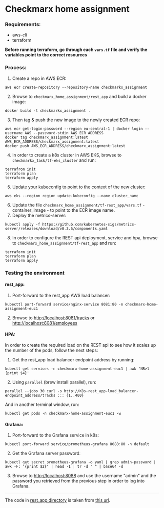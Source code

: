 # Checkmarx home assignment

### Requirements:

- aws-cli
- terraform 

**Before running terraform, go through each `vars.tf` file and verify the variables point to the correct resources**

### Process:

1. Create a repo in AWS ECR:
```
aws ecr create-repository --repository-name checkmarkx_assignment
```
2. Browse to `checkmarx_home_assignment/rest_app` and build a docker image:
```
docker build -t checkmarkx_assignment .
```
3. Then tag & push the new image to the newly created ECR repo:

```
aws ecr get-login-password --region eu-central-1 | docker login --username AWS --password-stdin AWS_ECR_ADDRESS
docker tag checkmarx_assignment:latest AWS_ECR_ADDRESS/checkmarx_assignment:latest
docker push AWS_ECR_ADDRESS/checkmarx_assignment:latest
```

4. In order to create a k8s cluster in AWS EKS, browse to `checkmarkx_task/tf-eks_cluster` and run:

```
terrafrom init
terraform plan
terraform apply
```

5. Update your kubeconfig to point to the context of the new cluster:
```
aws eks --region region update-kubeconfig --name cluster_name
```
6. Update the file `checkmarx_home_assignment/tf-rest_app/vars.tf` - container_image - to point to the ECR image name.
7. Deploy the metrics-server:
```
kubectl apply -f https://github.com/kubernetes-sigs/metrics-server/releases/download/v0.3.6/components.yaml
```
8. In order to configure the REST api deployment, service and hpa, browse to `checkmarx_home_assignment/tf-rest_app` and run:

```
terraform init
terraform plan
terraform apply
```

### Testing the environment

#### rest_app:

1. Port-forward to the rest_app AWS load balancer:
```
kubecttl port-forward service/nginx-service 8081:80 -n checkmarx-home-assignment-euc1
```

2. Browse to [http://localhost:8081/tracks]() or [http://localhost:8081/employees]()

#### HPA:

In order to create the required load on the REST api to see how it scales up the number of the pods, follow the next steps:

1. Get the rest_app load balancer endpoint address by running:
```
kubectl get services -n checkmarx-home-assignment-euc1 | awk 'NR>1 {print $4}'
```

2. Using `parallel` (brew install parallel), run:
```
parallel --jobs 30 curl -s http://K8s-rest_app-load_balancer-endpoint_address/tracks ::: {1..400}
```

And in another terminal window, run:

```
kubectl get pods -n checkmarx-home-assignment-euc1 -w
```

#### Grafana:

1. Port-forward to the Grafana service in k8s:
```
kubectl port-forward service/prometheus-grafana 8088:80 -n default
```

2. Get the Grafana server password:
```
kubectl get secret prometheus-grafana -o yaml | grep admin-password | awk -F: '{print $2}' | head -1 | tr -d " " | base64 -d
```

3. Browse to [http://localhost:8088]() and use the username "admin" and the password you retrieved from the previous step in order to log into Grafana.

*** 

The code in [rest_app directory](https://github.com/geek-kb/checkmarx_home_assignment/tree/master/rest_app) is taken from [this url](https://www.codementor.io/@sagaragarwal94/building-a-basic-restful-api-in-python-58k02xsiq).
